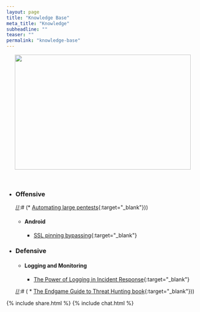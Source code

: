 ```yaml
---
layout: page
title: "Knowledge Base"
meta_title: "Knowledge"
subheadline: ""
teaser: ""
permalink: "knowledge-base"
---
```



<p align="center">
  <img width="460" height="300" src="https://media.giphy.com/media/13vYKa7dCVrmAU/giphy.gif">
</p><br>

* ### Offensive

	[//]:# (* #### Attack Automation)
		
	[//]:# (* [Automating large pentests](https://www.peerlyst.com/posts/tips-for-an-information-security-analyst-pentester-career-ep-70-automating-large-pentests-mattia-campagnano-13-years-experience-akron-oh){:target="_blank"}))
		
	* #### Android

		* [SSL pinning bypassing](https://hacking-resources.com/mobile-hacking/bypassing-ssl-pinning/){:target="_blank"}
  
* ### Defensive

	* #### Logging and Monitoring
		
		* [The Power of Logging in Incident Response](https://blogs.cisco.com/security/the-power-of-logging-in-incident-response){:target="_blank"}
		
	[//]:# (* #### Threat Hunting)
	
	[//]:# (	* [The Endgame Guide to Threat Hunting book](https://pages.endgame.com/rs/627-YBU-612/images/The%20Endgame%20Guide%20to%20Threat%20Hunting%20-%20ebook.pdf){:target="_blank"}))


{% include share.html %}
{% include chat.html %}